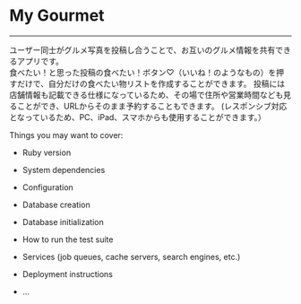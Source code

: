 # My Gourmet
---
ユーザー同士がグルメ写真を投稿し合うことで、お互いのグルメ情報を共有できるアプリです。  
食べたい！と思った投稿の食べたい！ボタン♡（いいね！のようなもの）を押すだけで、自分だけの食べたい物リストを作成することができます。
投稿には店舗情報も記載できる仕様になっているため、その場で住所や営業時間なども見ることができ、URLからそのまま予約することもできます。
(レスポンシブ対応となっているため、PC、iPad、スマホからも使用することができます。）


Things you may want to cover:

* Ruby version

* System dependencies

* Configuration

* Database creation

* Database initialization

* How to run the test suite

* Services (job queues, cache servers, search engines, etc.)

* Deployment instructions

* ...
